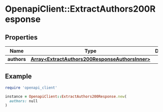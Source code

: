 # OpenapiClient::ExtractAuthors200Response

## Properties

| Name | Type | Description | Notes |
| ---- | ---- | ----------- | ----- |
| **authors** | [**Array&lt;ExtractAuthors200ResponseAuthorsInner&gt;**](ExtractAuthors200ResponseAuthorsInner.md) |  | [optional] |

## Example

```ruby
require 'openapi_client'

instance = OpenapiClient::ExtractAuthors200Response.new(
  authors: null
)
```

